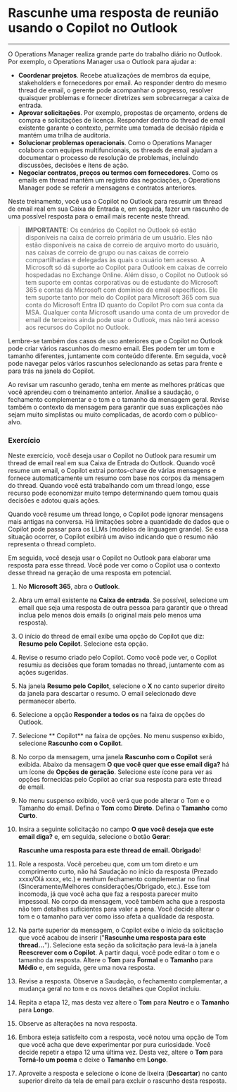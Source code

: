 # Rascunhe uma resposta de reunião usando o Copilot no Outlook
---
O Operations Manager realiza grande parte do trabalho diário no Outlook. Por exemplo, o Operations Manager usa o Outlook para ajudar a:

 -  **Coordenar projetos**. Recebe atualizações de membros da equipe, stakeholders e fornecedores por email. Ao responder dentro do mesmo thread de email, o gerente pode acompanhar o progresso, resolver quaisquer problemas e fornecer diretrizes sem sobrecarregar a caixa de entrada.
 -  **Aprovar solicitações**. Por exemplo, propostas de orçamento, ordens de compra e solicitações de licença. Responder dentro do thread de email existente garante o contexto, permite uma tomada de decisão rápida e mantém uma trilha de auditoria.
 -  **Solucionar problemas operacionais**. Como o Operations Manager colabora com equipes multifuncionais, os threads de email ajudam a documentar o processo de resolução de problemas, incluindo discussões, decisões e itens de ação.
 -  **Negociar contratos, preços ou termos com fornecedores**. Como os emails em thread mantêm um registro das negociações, o Operations Manager pode se referir a mensagens e contratos anteriores.<br>

Neste treinamento, você usa o Copilot no Outlook para resumir um thread de email real em sua Caixa de Entrada e, em seguida, fazer um rascunho de uma possível resposta para o email mais recente neste thread.

> **IMPORTANTE:** Os cenários do Copilot no Outlook só estão disponíveis na caixa de correio primária de um usuário. Eles não estão disponíveis na caixa de correio de arquivo morto do usuário, nas caixas de correio de grupo ou nas caixas de correio compartilhadas e delegadas às quais o usuário tem acesso. A Microsoft só dá suporte ao Copilot para Outlook em caixas de correio hospedadas no Exchange Online. Além disso, o Copilot no Outlook só tem suporte em contas corporativas ou de estudante do Microsoft 365 e contas da Microsoft com domínios de email específicos. Ele tem suporte tanto por meio do Copilot para Microsoft 365 com sua conta do Microsoft Entra ID quanto do Copilot Pro com sua conta da MSA. Qualquer conta Microsoft usando uma conta de um provedor de email de terceiros ainda pode usar o Outlook, mas não terá acesso aos recursos do Copilot no Outlook.

Lembre-se também dos casos de uso anteriores que o Copilot no Outlook pode criar vários rascunhos do mesmo email. Eles podem ter um tom e tamanho diferentes, juntamente com conteúdo diferente. Em seguida, você pode navegar pelos vários rascunhos selecionando as setas para frente e para trás na janela do Copilot.

Ao revisar um rascunho gerado, tenha em mente as melhores práticas que você aprendeu com o treinamento anterior. Analise a saudação, o fechamento complementar e o tom e o tamanho da mensagem geral. Revise também o contexto da mensagem para garantir que suas explicações não sejam muito simplistas ou muito complicadas, de acordo com o público-alvo.

### Exercício

Neste exercício, você deseja usar o Copilot no Outlook para resumir um thread de email real em sua Caixa de Entrada do Outlook. Quando você resume um email, o Copilot extrai pontos-chave de várias mensagens e fornece automaticamente um resumo com base nos corpos da mensagem do thread. Quando você está trabalhando com um thread longo, esse recurso pode economizar muito tempo determinando quem tomou quais decisões e adotou quais ações.

Quando você resume um thread longo, o Copilot pode ignorar mensagens mais antigas na conversa. Há limitações sobre a quantidade de dados que o Copilot pode passar para os LLMs (modelos de linguagem grande). Se essa situação ocorrer, o Copilot exibirá um aviso indicando que o resumo não representa o thread completo.

Em seguida, você deseja usar o Copilot no Outlook para elaborar uma resposta para esse thread. Você pode ver como o Copilot usa o contexto desse thread na geração de uma resposta em potencial.

1.  No **Microsoft 365**, abra o **Outlook**.
2.  Abra um email existente na **Caixa de entrada**. Se possível, selecione um email que seja uma resposta de outra pessoa para garantir que o thread inclua pelo menos dois emails (o original mais pelo menos uma resposta).
3.  O início do thread de email exibe uma opção do Copilot que diz: **Resumo pelo Copilot**. Selecione esta opção.
4.  Revise o resumo criado pelo Copilot. Como você pode ver, o Copilot resumiu as decisões que foram tomadas no thread, juntamente com as ações sugeridas.
5.  Na janela **Resumo pelo Copilot**, selecione o **X** no canto superior direito da janela para descartar o resumo. O email selecionado deve permanecer aberto.
6.  Selecione a opção **Responder a todos os** na faixa de opções do Outlook.
7.  Selecione ** Copilot** na faixa de opções. No menu suspenso exibido, selecione **Rascunho com o Copilot**.
8.  No corpo da mensagem, uma janela **Rascunho com o Copilot** será exibida. Abaixo da mensagem **O que você quer que esse email diga?** há um ícone de **Opções de geração**. Selecione este ícone para ver as opções fornecidas pelo Copilot ao criar sua resposta para este thread de email.
9.  No menu suspenso exibido, você verá que pode alterar o Tom e o Tamanho do email. Defina o **Tom** como **Direto**. Defina o **Tamanho** como **Curto**.
10. Insira a seguinte solicitação no campo **O que você deseja que este email diga?** e, em seguida, selecione o botão **Gerar**:
    
    **Rascunhe uma resposta para este thread de email. Obrigado**!
11. Role a resposta. Você percebeu que, com um tom direto e um comprimento curto, não há Saudação no início da resposta (Prezado xxxx/Olá xxxx, etc.) e nenhum fechamento complementar no final (Sinceramente/Melhores considerações/Obrigado, etc.). Esse tom incomoda, já que você acha que faz a resposta parecer muito impessoal. No corpo da mensagem, você também acha que a resposta não tem detalhes suficientes para valer a pena. Você decide alterar o tom e o tamanho para ver como isso afeta a qualidade da resposta.
12. Na parte superior da mensagem, o Copilot exibe o início da solicitação que você acabou de inserir ("**Rascunhe uma resposta para este thread...**"). Selecione esta seção da solicitação para levá-la à janela **Reescrever com o Copilot**. A partir daqui, você pode editar o tom e o tamanho da resposta. Altere o **Tom** para **Formal** e o **Tamanho** para **Médio** e, em seguida, gere uma nova resposta.
13. Revise a resposta. Observe a Saudação, o fechamento complementar, a mudança geral no tom e os novos detalhes que Copilot incluiu.
14. Repita a etapa 12, mas desta vez altere o **Tom** para **Neutro** e o **Tamanho** para **Longo**.
15. Observe as alterações na nova resposta.
16. Embora esteja satisfeito com a resposta, você notou uma opção de Tom que você acha que deve experimentar por pura curiosidade. Você decide repetir a etapa 12 uma última vez. Desta vez, altere o **Tom** para **Torná-lo um poema** e deixe o **Tamanho** em **Longo**.
17. Aproveite a resposta e selecione o ícone de lixeira (**Descartar**) no canto superior direito da tela de email para excluir o rascunho desta resposta.
